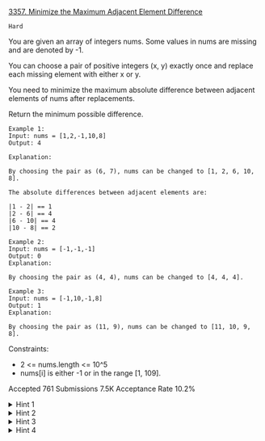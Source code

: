 [3357. Minimize the Maximum Adjacent Element Difference](https://leetcode.com/problems/minimize-the-maximum-adjacent-element-difference/)

`Hard`

You are given an array of integers nums. Some values in nums are missing and are denoted by -1.

You can choose a pair of positive integers (x, y) exactly once and replace each missing element with either x or y.

You need to minimize the maximum absolute difference between adjacent elements of nums after replacements.

Return the minimum possible difference.

```
Example 1:
Input: nums = [1,2,-1,10,8]
Output: 4

Explanation:

By choosing the pair as (6, 7), nums can be changed to [1, 2, 6, 10, 8].

The absolute differences between adjacent elements are:

|1 - 2| == 1
|2 - 6| == 4
|6 - 10| == 4
|10 - 8| == 2

Example 2:
Input: nums = [-1,-1,-1]
Output: 0
Explanation:

By choosing the pair as (4, 4), nums can be changed to [4, 4, 4].

Example 3:
Input: nums = [-1,10,-1,8]
Output: 1
Explanation:

By choosing the pair as (11, 9), nums can be changed to [11, 10, 9, 8].
```

Constraints:

- 2 <= nums.length <= 10^5
- nums[i] is either -1 or in the range [1, 109].

Accepted
761
Submissions
7.5K
Acceptance Rate
10.2%

<details>
<summary>Hint 1</summary>

More than 2 occurrences of -1 can be ignored.

</details>
<details>
<summary>Hint 2</summary>

We can add the first positive number to the beginning and the last positive number to the end so that any consecutive of -1s are surrounded by positive numbers.

</details>
<details>
<summary>Hint 3</summary>

Suppose the answer is d, it can be proved that for the optimal case we'll replace -1s with values 0 < x <= y and it's always optimal to select x = min(a) + d. So we only need to select y.

</details>
<details>
<summary>Hint 4</summary>

Binary search on `d`.

</details>